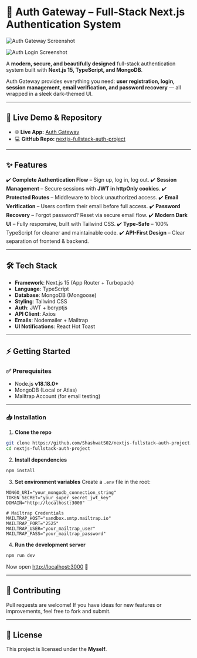 # 🚀 Auth Gateway – Full-Stack Next.js Authentication System

![Auth Gateway Screenshot]((https://drive.google.com/file/d/1MMW_lBNZFpcmeCjPfXQtiV0QC2_brQgK/view?usp=sharing))

![Auth Login Screenshot]((https://drive.google.com/file/d/12_3LJXzPfFreYF8IiOLtZJNGUmatYRsU/view?usp=sharing))


A **modern, secure, and beautifully designed** full-stack authentication system built with **Next.js 15, TypeScript, and MongoDB**.

Auth Gateway provides everything you need: **user registration, login, session management, email verification, and password recovery** — all wrapped in a sleek dark-themed UI.

---

## 🔗 Live Demo & Repository

* 🌐 **Live App:** [Auth Gateway](https://nextjs-fullstack-auth-project-tau.vercel.app/login)
* 💻 **GitHub Repo:** [nextjs-fullstack-auth-project](https://github.com/ShashwatS02/nextjs-fullstack-auth-project/)

---

## ✨ Features

✔️ **Complete Authentication Flow** – Sign up, log in, log out.
✔️ **Session Management** – Secure sessions with **JWT in httpOnly cookies**.
✔️ **Protected Routes** – Middleware to block unauthorized access.
✔️ **Email Verification** – Users confirm their email before full access.
✔️ **Password Recovery** – Forgot password? Reset via secure email flow.
✔️ **Modern Dark UI** – Fully responsive, built with Tailwind CSS.
✔️ **Type-Safe** – 100% TypeScript for cleaner and maintainable code.
✔️ **API-First Design** – Clear separation of frontend & backend.

---

## 🛠️ Tech Stack

* **Framework**: Next.js 15 (App Router + Turbopack)
* **Language**: TypeScript
* **Database**: MongoDB (Mongoose)
* **Styling**: Tailwind CSS
* **Auth**: JWT + bcryptjs
* **API Client**: Axios
* **Emails**: Nodemailer + Mailtrap
* **UI Notifications**: React Hot Toast

---

## ⚡ Getting Started

### ✅ Prerequisites

* Node.js **v18.18.0+**
* MongoDB (Local or Atlas)
* Mailtrap Account (for email testing)

---

### 📥 Installation

1. **Clone the repo**

```bash
git clone https://github.com/ShashwatS02/nextjs-fullstack-auth-project.git
cd nextjs-fullstack-auth-project
```

2. **Install dependencies**

```bash
npm install
```

3. **Set environment variables**
   Create a `.env` file in the root:

```env
MONGO_URI="your_mongodb_connection_string"
TOKEN_SECRET="your_super_secret_jwt_key"
DOMAIN="http://localhost:3000"

# Mailtrap Credentials
MAILTRAP_HOST="sandbox.smtp.mailtrap.io"
MAILTRAP_PORT="2525"
MAILTRAP_USER="your_mailtrap_user"
MAILTRAP_PASS="your_mailtrap_password"
```

4. **Run the development server**

```bash
npm run dev
```

Now open [http://localhost:3000](http://localhost:3000) 🎉


---

## 🤝 Contributing

Pull requests are welcome! If you have ideas for new features or improvements, feel free to fork and submit.

---

## 📜 License

This project is licensed under the **Myself**.
